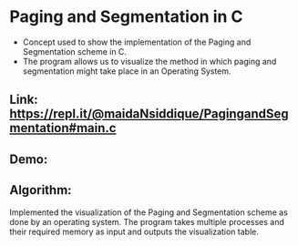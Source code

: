 # Paging and Segmentation in C
- Concept used to show the implementation of the Paging and Segmentation scheme in C. 
- The program allows us to visualize the method in which paging and segmentation might take place in an Operating System. 

## Link: https://repl.it/@maidaNsiddique/PagingandSegmentation#main.c

## Demo:

## Algorithm:
Implemented the visualization of the Paging and Segmentation scheme as done by an operating system. 
The program takes multiple processes and their required memory as input and outputs the visualization table.
